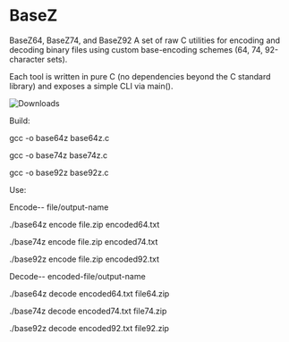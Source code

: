 # BaseZ
BaseZ64, BaseZ74, and BaseZ92
A set of raw C utilities for encoding and decoding binary files using custom base-encoding schemes (64, 74, 92-character sets).

Each tool is written in pure C (no dependencies beyond the C standard library) and exposes a simple CLI via main().

![Downloads](https://img.shields.io/github/downloads/Partakithware/BaseZ/releases/tag/1.0/BazeZ-64-74-92.zip/total?label=Download%20Count)

Build:

gcc -o base64z base64z.c

gcc -o base74z base74z.c

gcc -o base92z base92z.c

Use:

Encode-- file/output-name

./base64z encode file.zip encoded64.txt

./base74z encode file.zip encoded74.txt

./base92z encode file.zip encoded92.txt

Decode-- encoded-file/output-name

./base64z decode encoded64.txt file64.zip

./base74z decode encoded74.txt file74.zip

./base92z decode encoded92.txt file92.zip





